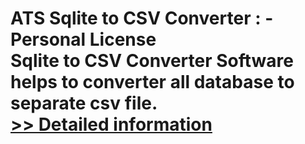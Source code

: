 # ATS Sqlite to CSV Converter : - Personal License<br />Sqlite to CSV Converter Software helps to converter all database to separate csv file.<br />[>> Detailed information](https://secure.shareit.com/shareit/product.html?productid=300773705&affiliateid=200057808)